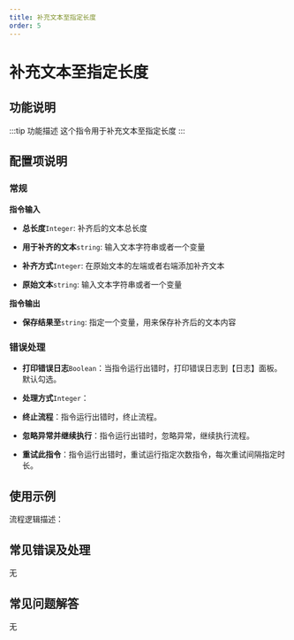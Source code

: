 ```yaml
---
title: 补充文本至指定长度
order: 5
---
```


# 补充文本至指定长度

## 功能说明

:::tip 功能描述
这个指令用于补充文本至指定长度
:::

## 配置项说明

### 常规

**指令输入**

- **总长度**`Integer`: 补齐后的文本总长度

- **用于补齐的文本**`string`: 输入文本字符串或者一个变量

- **补齐方式**`Integer`: 在原始文本的左端或者右端添加补齐文本

- **原始文本**`string`: 输入文本字符串或者一个变量


**指令输出**

- **保存结果至**`string`: 指定一个变量，用来保存补齐后的文本内容

### 错误处理

- **打印错误日志**`Boolean`：当指令运行出错时，打印错误日志到【日志】面板。默认勾选。

- **处理方式**`Integer`：

 - **终止流程**：指令运行出错时，终止流程。

 - **忽略异常并继续执行**：指令运行出错时，忽略异常，继续执行流程。

 - **重试此指令**：指令运行出错时，重试运行指定次数指令，每次重试间隔指定时长。

## 使用示例

流程逻辑描述：

## 常见错误及处理

无

## 常见问题解答

无

